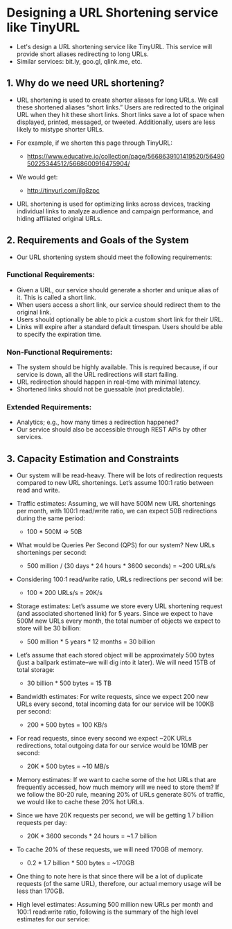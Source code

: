 # Designing a URL Shortening service like TinyURL
* Let's design a URL shortening service like TinyURL. This service will provide short aliases redirecting to long URLs. 
* Similar services: bit.ly, goo.gl, qlink.me, etc.

## 1. Why do we need URL shortening?
* URL shortening is used to create shorter aliases for long URLs. We call these shortened aliases “short links.” Users are redirected to the original URL when they hit these short links. Short links save a lot of space when displayed, printed, messaged, or tweeted. Additionally, users are less likely to mistype shorter URLs.

* For example, if we shorten this page through TinyURL: 
    * https://www.educative.io/collection/page/5668639101419520/5649050225344512/5668600916475904/
* We would get: 
    * http://tinyurl.com/jlg8zpc
* URL shortening is used for optimizing links across devices, tracking individual links to analyze audience and campaign performance, and hiding affiliated original URLs.

## 2. Requirements and Goals of the System
* Our URL shortening system should meet the following requirements:

### Functional Requirements:

* Given a URL, our service should generate a shorter and unique alias of it. This is called a short link.
* When users access a short link, our service should redirect them to the original link.
* Users should optionally be able to pick a custom short link for their URL.
* Links will expire after a standard default timespan. Users should be able to specify the expiration time.
### Non-Functional Requirements:

* The system should be highly available. This is required because, if our service is down, all the URL redirections will start failing.
* URL redirection should happen in real-time with minimal latency.
* Shortened links should not be guessable (not predictable).
### Extended Requirements:

* Analytics; e.g., how many times a redirection happened?
* Our service should also be accessible through REST APIs by other services.

## 3. Capacity Estimation and Constraints
* Our system will be read-heavy. There will be lots of redirection requests compared to new URL shortenings. Let’s assume 100:1 ratio between read and write.

* Traffic estimates: Assuming, we will have 500M new URL shortenings per month, with 100:1 read/write ratio, we can expect 50B redirections during the same period:

    * 100 * 500M => 50B
* What would be Queries Per Second (QPS) for our system? New URLs shortenings per second:
    * 500 million / (30 days * 24 hours * 3600 seconds) = ~200 URLs/s

* Considering 100:1 read/write ratio, URLs redirections per second will be:
    * 100 * 200 URLs/s = 20K/s

* Storage estimates: Let’s assume we store every URL shortening request (and associated shortened link) for 5 years. Since we expect to have 500M new URLs every month, the total number of objects we expect to store will be 30 billion:

    * 500 million * 5 years * 12 months = 30 billion
* Let’s assume that each stored object will be approximately 500 bytes (just a ballpark estimate–we will dig into it later). We will need 15TB of total storage:
    * 30 billion * 500 bytes = 15 TB

* Bandwidth estimates: For write requests, since we expect 200 new URLs every second, total incoming data for our service will be 100KB per second:
    * 200 * 500 bytes = 100 KB/s

* For read requests, since every second we expect ~20K URLs redirections, total outgoing data for our service would be 10MB per second:
    * 20K * 500 bytes = ~10 MB/s
* Memory estimates: If we want to cache some of the hot URLs that are frequently accessed, how much memory will we need to store them? If we follow the 80-20 rule, meaning 20% of URLs generate 80% of traffic, we would like to cache these 20% hot URLs.

* Since we have 20K requests per second, we will be getting 1.7 billion requests per day:

    * 20K * 3600 seconds * 24 hours = ~1.7 billion
* To cache 20% of these requests, we will need 170GB of memory.

    * 0.2 * 1.7 billion * 500 bytes = ~170GB
* One thing to note here is that since there will be a lot of duplicate requests (of the same URL), therefore, our actual memory usage will be less than 170GB.

* High level estimates: Assuming 500 million new URLs per month and 100:1 read:write ratio, following is the summary of the high level estimates for our service: